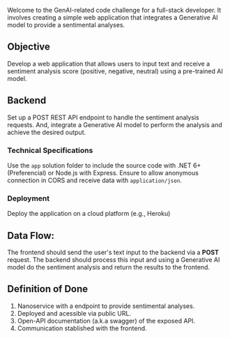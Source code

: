 Welcome to the GenAI-related code challenge for a full-stack developer. It involves creating a simple web application that integrates a Generative AI model to provide a sentimental analyses.

## Objective
Develop a web application that allows users to input text and receive a sentiment analysis score (positive, negative, neutral) using a pre-trained AI model.

## Backend
Set up a POST REST API endpoint to handle the sentiment analysis requests. And, integrate a Generative AI model to perform the analysis and achieve the desired output.

### Technical Specifications
Use the `app` solution folder to include the source code with .NET 6+ (Preferencial) or Node.js with Express.
Ensure to allow anonymous connection in CORS and receive data with `application/json`.

### Deployment
Deploy the application on a cloud platform (e.g., Heroku)

## Data Flow:
The frontend should send the user's text input to the backend via a **POST** request.
The backend should process this input and using a Generative AI model do the sentiment analysis and return the results to the frontend.

## Definition of Done
1. Nanoservice with a endpoint to provide sentimental analyses.
2. Deployed and acessible via public URL.
3. Open-API documentation (a.k.a swagger) of the exposed API.
4. Communication stablished with the frontend.

